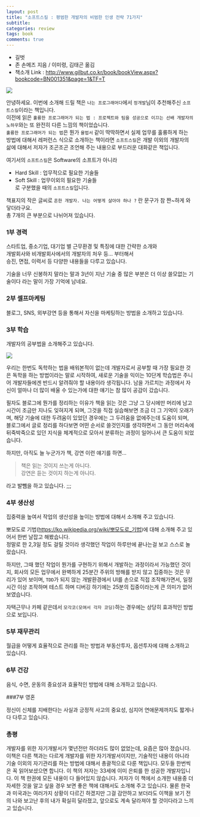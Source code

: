 ```yaml
---
layout: post
title: "소프트스킬 : 평범한 개발자의 비범한 인생 전략 71가지"
subtitle:  
categories: review
tags: book
comments: true
---
```


- 길벗
- 존 손메즈 지음 / 이미령, 김태곤 옮김
- 책소개 Link : <http://www.gilbut.co.kr/book/bookView.aspx?bookcode=BN001351&page=1&TF=T>

 ![](https://github.com/DevStarSJ/Study/blob/master/Blog/Review/Books/image/softskill.01.jpg?raw=true)  

안녕하세요. 이번에 소개해 드릴 책은 `나는 프로그래머다`에서 `정개발`님이 추천해주신 `소프트스킬`이라는 책입니다.  
이전에 읽은 `훌륭한 프로그래머가 되는 법 : 프로젝트와 팀을 성공으로 이끄는 선배 개발자의 노하우`와는 또 완전히 다른 느낌의 책이었습니다.   
`훌륭한 프로그래머가 되는 법`은 뭔가 `율법서` 같이 딱딱하면서 실제 업무를 훌륭하게 하는 방법에 대해서 레퍼런스 식으로 소개하는 책이라면 `소프트스킬`은 개발 이외의 개발자의 삶에 대해서 저자가 조곤조곤 조언해 주는 내용으로 부드러운 대화같은 책입니다.

여기서의 `소프트스킬`은  Software의 소프트가 아니라  
- Hard Skill : 업무적으로 필요한 기술들
- Soft Skill : 업무이외의 필요한 기술들  
로 구분했을 때의 `소프트스킬`입니다.

책표지의 작은 글씨로 `흔한 개발자. 나는 어떻게 살아야 하나 ?` 란 문구가 참 짠~하게 와닿더라구요.  
총 7개의 큰 부분으로 나뉘어져 있습니다.

### 1부 경력

스타트업, 중소기업, 대기업 별 근무환경 및 특징에 대한 간략한 소개와  
개발회사와 비개발회사에서의 개발자의 처우 등... 부터해서  
승진, 면접, 이력서 등 다양한 내용들을 다루고 있습니다.  

기술을 너무 신봉하지 말라는 말과 3년이 지난 기술 중 많은 부분은 더 이상 쓸모없는 기술이다 라는 말이 가장 기억에 남네요.  

### 2부 셀프마케팅

블로그, SNS, 외부강연 등을 통해서 자신을 마케팅하는 방법을 소개하고 있습니다.

### 3부 학습

개발자의 공부법을 소개해주고 있습니다.

![](https://github.com/DevStarSJ/Study/blob/master/Blog/Review/Books/image/softskill.02.jpg?raw=true) 
 
우리는 한번도 독학하는 법을 배워본적이 없는데 개발자로서 공부할 때 가장 필요한 것은 독학을 하는 방법이라는 말로 시작하여, 새로운 기술을 익이는 10단계 학습법은 주니어 개발자들에겐 반드시 알려줘야 할 내용이라 생각됩니다. 남을 가르치는 과정에서 자신이 얼마나 더 많이 배울 수 있는가에 대한 얘기는 참 많이 공감이 갔습니다.

필자도 블로그에 뭔가를 정리하는 이유가 책을 읽는 것은 그냥 그 당시에만 머리에 남고 시간이 조금만 지나도 잊혀지게 되며, 그것을 직접 실습해보면 조금 더 그 기억이 오래가며, 해당 기술에 대한 두려움이 있었던 경우에는 그 두려움을 없에주는데 도움이 되며, 블로그에서 글로 정리를 하다보면 어떤 순서로 쓸것인지를 생각하면서 그 동안 머리속에 뒤죽박죽으로 있던 지식을 체계적으로 모아서 분류하는 과정이 일어나서 큰 도움이 되었습니다.  

하지만, 아직도 늘 누군가가 책, 강연 이런 얘기를 하면...

> 책은 읽는 것이지 쓰는게 아니다.  
강연은 듣는 것이지 하는게 아니다.

라고 발뺌을 하고 있습니다. ;;;

### 4부 생산성

집중력을 높여서 작업의 생산성을 높이는 방법에 대해서 소개해 주고 있습니다.

뽀모도로 기법(<https://ko.wikipedia.org/wiki/뽀모도로_기법>)에 대해 소개해 주고 있어서 한번 날잡고 해봤습니다.  
정말로 한 2,3일 정도 걸릴 것이라 생각했던 작업이 하루만에 끝나는걸 보고 스스로 놀랐습니다.  

하지만, 그때 했던 작업이 뭔가를 구현하기 위해서 개발하는 과정이라서 가능했던 것이지, 회사의 모든 업무에서 완벽하게 25분간 주위의 방해를 받지 않고 집중하는 것은 무리가 있어 보이며, `TDD`가 되지 않는 개발환경에서 UI를 손으로 직접 조작해가면서, 일정 시간 이상 조작하며 테스트 하며 디버깅 하기에는 25분의 집중이라는게 큰 의미가 없어 보였습니다.  

자택근무나 카페 같은데서 `모각코(모여서 각자 코딩)`하는 경우에는 상당히 효과적인 방법으로 보입니다.

### 5부 재무관리

월급을 어떻게 효율적으로 관리를 하는 방법과 부동산투자, 옵션투자에 대해 소개하고 있습니다.  

### 6부 건강

음식, 수면, 운동의 중요성과 효율적인 방법에 대해 소개하고 있습니다.

###7부 영혼

정신이 신체를 지배한다는 사실과 긍정적 사고의 중요성, 심지어 연애문제까지도 짧게나다 다루고 있습니다.

### 총평

개발자를 위한 자기개발서가 몇년전만 하더라도 많이 없었는데, 요즘은 많아 졌습니다.
이책은 다른 책과는 다르게 개발자를 위한 자기개발서이지만, 기술적인 내용이 아니라 기술 이외의 자기관리를 하는 방법에 대해서 총괄적으로 다룬 책입니다.
모두들 한번씩은 꼭 읽어보셨으면 합니다.
이 책의 저자는 33세에 이미 은퇴를 한 성공한 개발자입니다.
이 책 한권에 모든 내용이 다 들어있지 않습니다. 저자가 이 책에서 소개한 내용중 더 자세한 것을 알고 싶을 경우 보면 좋은 책에 대해서도 소개해 주고 있습니다.
물론 한국과 미국과는 여러가지 상황이 다르긴 하겠지만 그걸 감안하고 보더라도 이책을 보기 전의 나와 보고난 후의 내가 확실히 달라졌고, 앞으로도 계속 달라져야 할 것이다라고 느끼고 있습니다.
